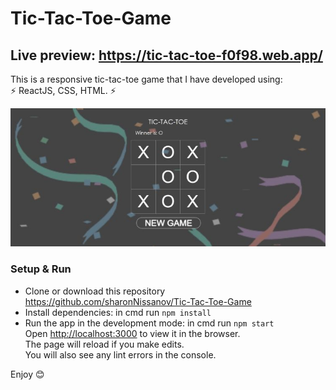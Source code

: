 # **Tic-Tac-Toe-Game**
## Live preview: https://tic-tac-toe-f0f98.web.app/

This is a responsive tic-tac-toe game that I have developed using: \
⚡️ ReactJS, CSS, HTML. ⚡️ 

![screenshot](src/ticTacToe.jpeg)

### Setup & Run
- Clone or download this repository https://github.com/sharonNissanov/Tic-Tac-Toe-Game
- Install dependencies: in cmd run ```npm install``` 
- Run the app in the development mode: in cmd run ```npm start```\
Open [http://localhost:3000](http://localhost:3000) to view it in the browser.\
The page will reload if you make edits.\
You will also see any lint errors in the console. 

Enjoy 😊